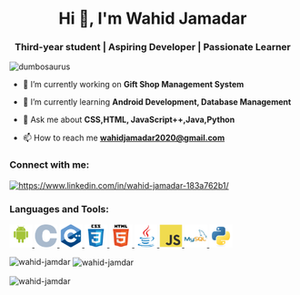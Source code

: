 <h1 align="center">Hi 👋, I'm Wahid Jamadar</h1>
<h3 align="center">Third-year student | Aspiring Developer | Passionate Learner</h3>

<p align="left"> <img src="https://komarev.com/ghpvc/?username=dumbosaurus&label=Profile%20views&color=0e75b6&style=flat" alt="dumbosaurus" /> </p>

- 🔭 I’m currently working on **Gift Shop Management System**

- 🌱 I’m currently learning **Android Development, Database Management**

- 💬 Ask me about **CSS,HTML, JavaScript++,Java,Python**

- 📫 How to reach me **wahidjamadar2020@gmail.com**

<h3 align="left">Connect with me:</h3>
<p align="left">
<a href="https://www.linkedin.com/in/wahid-jamadar-183a762b1/" target="blank"><img align="center" src="https://raw.githubusercontent.com/rahuldkjain/github-profile-readme-generator/master/src/images/icons/Social/linked-in-alt.svg" alt="https://www.linkedin.com/in/wahid-jamadar-183a762b1/" height="30" width="40" /></a>
</p>

<h3 align="left">Languages and Tools:</h3>
<p align="left"> <a href="https://developer.android.com" target="_blank" rel="noreferrer"> <img src="https://raw.githubusercontent.com/devicons/devicon/master/icons/android/android-original-wordmark.svg" alt="android" width="40" height="40"/> </a> <a href="https://www.cprogramming.com/" target="_blank" rel="noreferrer"> <img src="https://raw.githubusercontent.com/devicons/devicon/master/icons/c/c-original.svg" alt="c" width="40" height="40"/> </a> <a href="https://www.w3schools.com/cpp/" target="_blank" rel="noreferrer"> <img src="https://raw.githubusercontent.com/devicons/devicon/master/icons/cplusplus/cplusplus-original.svg" alt="cplusplus" width="40" height="40"/> </a> <a href="https://www.w3schools.com/css/" target="_blank" rel="noreferrer"> <img src="https://raw.githubusercontent.com/devicons/devicon/master/icons/css3/css3-original-wordmark.svg" alt="css3" width="40" height="40"/> </a> <a href="https://www.w3.org/html/" target="_blank" rel="noreferrer"> <img src="https://raw.githubusercontent.com/devicons/devicon/master/icons/html5/html5-original-wordmark.svg" alt="html5" width="40" height="40"/> </a> <a href="https://www.java.com" target="_blank" rel="noreferrer"> <img src="https://raw.githubusercontent.com/devicons/devicon/master/icons/java/java-original.svg" alt="java" width="40" height="40"/> </a> <a href="https://developer.mozilla.org/en-US/docs/Web/JavaScript" target="_blank" rel="noreferrer"> <img src="https://raw.githubusercontent.com/devicons/devicon/master/icons/javascript/javascript-original.svg" alt="javascript" width="40" height="40"/> </a> <a href="https://www.mysql.com/" target="_blank" rel="noreferrer"> <img src="https://raw.githubusercontent.com/devicons/devicon/master/icons/mysql/mysql-original-wordmark.svg" alt="mysql" width="40" height="40"/> </a> <a href="https://www.python.org" target="_blank" rel="noreferrer"> <img src="https://raw.githubusercontent.com/devicons/devicon/master/icons/python/python-original.svg" alt="python" width="40" height="40"/> </a> </p>

<p><img align="left" src="https://github-readme-stats.vercel.app/api/top-langs?username=wahidjamdar&show_icons=true&locale=en&layout=compact" alt="wahid-jamdar" /></p>

<p>&nbsp;<img align="center" src="https://github-readme-stats.vercel.app/api?username=wahidjamdar&show_icons=true&locale=en" alt="wahid-jamdar" /></p>

<p><img align="center" src="https://github-readme-streak-stats.herokuapp.com/?user=wahidjamdar&" alt="wahid-jamdar" /></p>

